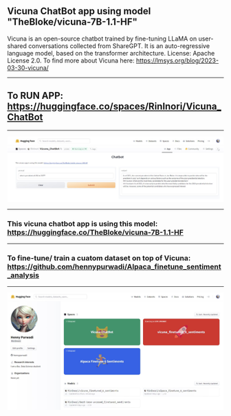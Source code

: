 ## Vicuna ChatBot app using model "TheBloke/vicuna-7B-1.1-HF"

Vicuna is an open-source chatbot trained by fine-tuning LLaMA on user-shared conversations collected from ShareGPT. It is an auto-regressive language model, based on the transformer architecture.
License: Apache License 2.0. To find more about Vicuna here: https://lmsys.org/blog/2023-03-30-vicuna/


--------

## To RUN APP: https://huggingface.co/spaces/RinInori/Vicuna_ChatBot

--------
![Image description](https://github.com/hennypurwadi/Vicuna_ChatBot/blob/main/Vicuna_app_answer.jpg?raw=true)

--------

### This vicuna chatbot app is using this model: https://huggingface.co/TheBloke/vicuna-7B-1.1-HF

--------

### To fine-tune/ train a cuatom dataset on top of Vicuna: https://github.com/hennypurwadi/Alpaca_finetune_sentiment_analysis

--------

![Image description](https://github.com/hennypurwadi/Vicuna_ChatBot/blob/main/vicuna_space.jpg?raw=true)

